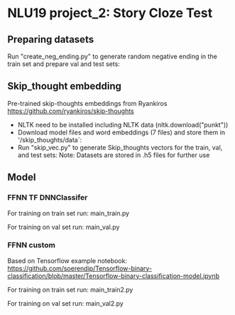 # NLU19 project_2: Story Cloze Test


## Preparing datasets
Run "create_neg_ending.py" to generate random negative ending in the train set and prepare val and test sets:

## Skip_thought embedding
Pre-trained skip-thoughts embeddings from Ryankiros
https://github.com/ryankiros/skip-thoughts

- NLTK need to be installed including NLTK data (nltk.download("punkt"))
- Download model files and word embeddings (7 files) and store them in '/skip_thoughts/data`:
- Run "skip_vec.py" to generate Skip_thoughts vectors for the train, val, and test sets:
	Note: Datasets are stored in .h5 files for further use

## Model

### FFNN TF DNNClassifer 

For training on train set run: main_train.py

For training on val set run: main_val.py

###  FFNN custom
Based on Tensorflow example notebook:
https://github.com/soerendip/Tensorflow-binary-classification/blob/master/Tensorflow-binary-classification-model.ipynb

For training on train set run: main_train2.py

For training on val set run: main_val2.py


